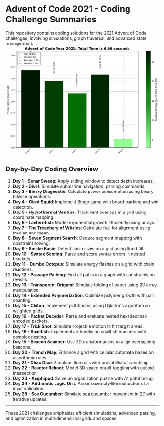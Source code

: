 # Advent of Code 2021 - Coding Challenge Summaries

This repository contains coding solutions for the 2021 Advent of Code challenges, involving simulations, graph traversal, and advanced state management.
![2020 Run Time Plot](2021_RunTime_plot.png)
## Day-by-Day Coding Overview

1. **Day 1 - Sonar Sweep**: Apply sliding window to detect depth increases.
2. **Day 2 - Dive!**: Simulate submarine navigation, parsing commands.
3. **Day 3 - Binary Diagnostic**: Calculate power consumption using binary bitwise operations.
4. **Day 4 - Giant Squid**: Implement Bingo game with board marking and win detection.
5. **Day 5 - Hydrothermal Venture**: Track vent overlaps in a grid using coordinate mapping.
6. **Day 6 - Lanternfish**: Model exponential growth efficiently using arrays.
7. **Day 7 - The Treachery of Whales**: Calculate fuel for alignment using median and mean.
8. **Day 8 - Seven Segment Search**: Deduce segment mapping with constraint solving.
9. **Day 9 - Smoke Basin**: Detect basin sizes on a grid using flood fill.
10. **Day 10 - Syntax Scoring**: Parse and score syntax errors in nested brackets.
11. **Day 11 - Dumbo Octopus**: Simulate energy flashes on a grid with chain reactions.
12. **Day 12 - Passage Pathing**: Find all paths in a graph with constraints on revisits.
13. **Day 13 - Transparent Origami**: Simulate folding of paper using 2D array manipulation.
14. **Day 14 - Extended Polymerization**: Optimize polymer growth with pair counting.
15. **Day 15 - Chiton**: Implement pathfinding using Dijkstra's algorithm on weighted grids.
16. **Day 16 - Packet Decoder**: Parse and evaluate nested hexadecimal-encoded packets.
17. **Day 17 - Trick Shot**: Simulate projectile motion to hit target areas.
18. **Day 18 - Snailfish**: Implement arithmetic on snailfish numbers with complex nesting.
19. **Day 19 - Beacon Scanner**: Use 3D transformations to align overlapping beacons.
20. **Day 20 - Trench Map**: Enhance a grid with cellular automata based on algorithmic rules.
21. **Day 21 - Dirac Dice**: Simulate dice rolls with probabilistic branching.
22. **Day 22 - Reactor Reboot**: Model 3D space on/off toggling with cuboid intersection.
23. **Day 23 - Amphipod**: Solve an organization puzzle with A* pathfinding.
24. **Day 24 - Arithmetic Logic Unit**: Parse assembly-like instructions for input validation.
25. **Day 25 - Sea Cucumber**: Simulate sea cucumber movement in 2D with iterative updates.

---

These 2021 challenges emphasize efficient simulations, advanced parsing, and optimization in multi-dimensional grids and spaces.

